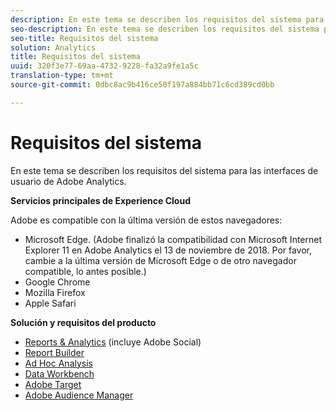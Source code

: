 ```yaml
---
description: En este tema se describen los requisitos del sistema para las interfaces de usuario de Adobe Analytics.
seo-description: En este tema se describen los requisitos del sistema para las interfaces de usuario de Adobe Analytics.
seo-title: Requisitos del sistema
solution: Analytics
title: Requisitos del sistema
uuid: 320f3e77-69aa-4732-9228-fa32a9fe1a5c
translation-type: tm+mt
source-git-commit: 0dbc8ac9b416ce50f197a884bb71c6cd389cd0bb

---
```



# Requisitos del sistema

En este tema se describen los requisitos del sistema para las interfaces de usuario de Adobe Analytics.

**Servicios principales de Experience Cloud**

Adobe es compatible con la última versión de estos navegadores:

* Microsoft Edge. (Adobe finalizó la compatibilidad con Microsoft Internet Explorer 11 en Adobe Analytics el 13 de noviembre de 2018. Por favor, cambie a la última versión de Microsoft Edge o de otro navegador compatible, lo antes posible.)
* Google Chrome
* Mozilla Firefox
* Apple Safari

**Solución y requisitos del producto**

* [Reports &amp; Analytics](https://marketing.adobe.com/resources/help/en_US/sc/user/requirements.html) (incluye Adobe Social)
* [Report Builder](https://marketing.adobe.com/resources/help/en_US/arb/system_requirements.html)
* [Ad Hoc Analysis ](https://marketing.adobe.com/resources/help/en_US/dsc/c_sys_reqs.html)
* [Data Workbench](https://marketing.adobe.com/resources/help/en_US/insight/install/c_Data_Workbench_Client_install.html)
* [Adobe Target](https://marketing.adobe.com/resources/help/en_US/target/ov/r_supported_browsers.html)
* [Adobe Audience Manager](https://marketing.adobe.com/resources/help/en_US/aam/c_supported_browsers.html)

